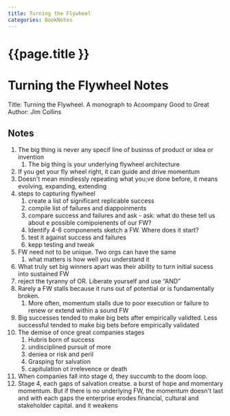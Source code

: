 ```yaml
---
title: Turning the Flywheel
categories: BookNotes
---
```


# {{page.title }}

# Turning the Flywheel Notes

Title: Turning the Flywheel. A monograph to Acoompany Good to Great
Author: Jim Collins

## Notes

1. The big thing is never any specif line of businss of product or idea or invention
    1. The big thing is your underlying flywheel architecture
2. If you get your fly wheel right, it can guide and drive momentum
3. Doesn't mean mindlessly repeating what you;ve done before, it means evolving, expanding, extending
4. steps to capturing flywheel
    1. create a list of significant replicable success
    2. compile list of failures and diappoinments
    3. compare success and failures and ask - ask: what do these tell us about e possible comipoienents of our FW?
    4. Identify 4-6 componenets sketch a FW. Where does it start?
    5. test it against success and failures
    6. kepp testing and tweak
5. FW need not to be unique. Two orgs can have the same
    1. what matters is how well you understand it
6. What truly set big winners apart was their ability to turn initial sucess into sustained FW
7. reject the tyranny of OR. Liberate yourself and use “AND”
8. Rarely a FW stalls because it runs out of potential or is fundamentally broken.
    1. More often, momentum stalls due to poor execution or failure to renew or extend within a sound FW
9. Big successes tended to make big bets after empirically validted. Less successful tended to make big bets before empirically validated
10. The demise of once great companies stages
    1. Hubris born of success
    2. undisciplined pursuit of more
    3. deniea or risk and peril
    4. Grasping for salvation
    5. capitulation ot irrelevence or death
11. When companies fall into stage d, they succumb to the doom loop.
12. Stage 4, each gaps of salvation creatse. a burst of hope and momentary momentum. But if there is no underlying FW, the momentum doesn't last and with each gaps the enterprise erodes financial, cultural and stakeholder capital. and it weakens
